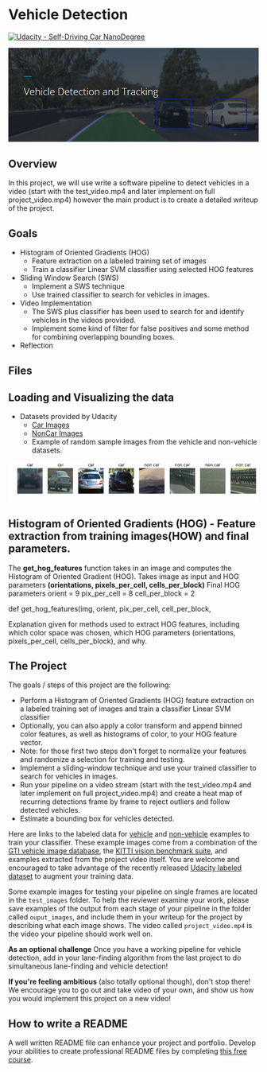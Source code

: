 # Vehicle Detection
[![Udacity - Self-Driving Car NanoDegree](https://s3.amazonaws.com/udacity-sdc/github/shield-carnd.svg)](http://www.udacity.com/drive)

<img src="writeup_images/overview.PNG" width="920" alt="Combined Image" />

Overview
---
In this project, we will use write a software pipeline to detect vehicles in a video (start with the test_video.mp4 and later implement on full project_video.mp4) however the main product is to create a detailed writeup of the project.

Goals
---
- Histogram of Oriented Gradients (HOG)
  - Feature extraction on a labeled training set of images 
  - Train a classifier Linear SVM classifier using selected HOG features
- Sliding Window Search (SWS)
  - Implement a SWS technique
  - Use trained classifier to search for vehicles in images.
- Video Implementation
  - The SWS plus classifier has been used to search for and identify vehicles in the videos provided. 
  - Implement some kind of filter for false positives and some method for combining overlapping bounding boxes.
- Reflection

Files
---

Loading and Visualizing the data
---
- Datasets provided by Udacity
  - [Car Images](https://s3.amazonaws.com/udacity-sdc/Vehicle_Tracking/vehicles.zip)
  - [NonCar Images](https://s3.amazonaws.com/udacity-sdc/Vehicle_Tracking/non-vehicles.zip)
  - Example of random sample images from the vehicle and non-vehicle datasets.
<img src="output_images/data_visualization.png" width="920" alt="Combined Image" />


Histogram of Oriented Gradients (HOG) - Feature extraction from training images(HOW) and final parameters.
---
The **get_hog_features** function takes in an image and computes the Histogram of Oriented Gradient (HOG).
Takes image as input and HOG parameters **(orientations, pixels_per_cell, cells_per_block)**
Final HOG parameters
orient = 9
pix_per_cell = 8
cell_per_block = 2


def get_hog_features(img, orient, pix_per_cell, cell_per_block, 


Explanation given for methods used to extract HOG features, including which color space was chosen, which HOG parameters (orientations, pixels_per_cell, cells_per_block), and why.


The Project
---

The goals / steps of this project are the following:

* Perform a Histogram of Oriented Gradients (HOG) feature extraction on a labeled training set of images and train a classifier Linear SVM classifier
* Optionally, you can also apply a color transform and append binned color features, as well as histograms of color, to your HOG feature vector. 
* Note: for those first two steps don't forget to normalize your features and randomize a selection for training and testing.
* Implement a sliding-window technique and use your trained classifier to search for vehicles in images.
* Run your pipeline on a video stream (start with the test_video.mp4 and later implement on full project_video.mp4) and create a heat map of recurring detections frame by frame to reject outliers and follow detected vehicles.
* Estimate a bounding box for vehicles detected.

Here are links to the labeled data for [vehicle](https://s3.amazonaws.com/udacity-sdc/Vehicle_Tracking/vehicles.zip) and [non-vehicle](https://s3.amazonaws.com/udacity-sdc/Vehicle_Tracking/non-vehicles.zip) examples to train your classifier.  These example images come from a combination of the [GTI vehicle image database](http://www.gti.ssr.upm.es/data/Vehicle_database.html), the [KITTI vision benchmark suite](http://www.cvlibs.net/datasets/kitti/), and examples extracted from the project video itself.   You are welcome and encouraged to take advantage of the recently released [Udacity labeled dataset](https://github.com/udacity/self-driving-car/tree/master/annotations) to augment your training data.  

Some example images for testing your pipeline on single frames are located in the `test_images` folder.  To help the reviewer examine your work, please save examples of the output from each stage of your pipeline in the folder called `ouput_images`, and include them in your writeup for the project by describing what each image shows.    The video called `project_video.mp4` is the video your pipeline should work well on.  

**As an optional challenge** Once you have a working pipeline for vehicle detection, add in your lane-finding algorithm from the last project to do simultaneous lane-finding and vehicle detection!

**If you're feeling ambitious** (also totally optional though), don't stop there!  We encourage you to go out and take video of your own, and show us how you would implement this project on a new video!

## How to write a README
A well written README file can enhance your project and portfolio.  Develop your abilities to create professional README files by completing [this free course](https://www.udacity.com/course/writing-readmes--ud777).

